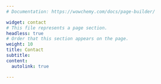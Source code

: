 ```yaml
---
# Documentation: https://wowchemy.com/docs/page-builder/

widget: contact
# This file represents a page section.
headless: true
# Order that this section appears on the page.
weight: 10
title: Contact
subtitle:
content:
  autolink: true

---
```



